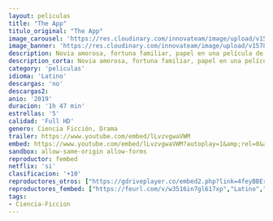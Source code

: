 ```yaml
---
layout: peliculas
title: "The App"
titulo_original: "The App"
image_carousel: 'https://res.cloudinary.com/innovateam/image/upload/v1578194044/App-min_mxnsqh.jpg'
image_banner: 'https://res.cloudinary.com/innovateam/image/upload/v1578194046/the-app-poster-min_ijjnuh.jpg'
description: Novia amorosa, fortuna familiar, papel en una película de fuga, él lo tiene todo. Hasta que una aplicación despierta un nuevo y poderoso anhelo. Mientras está en Roma para rodar su primera película, Niccolò se obsesiona y entra en una espiral autodestructiva.
description_corta: Novia amorosa, fortuna familiar, papel en una película de fuga, él lo tiene todo. Hasta que una aplicación despierta un nuevo y poderoso anhelo. Mientras está en...
category: 'peliculas'
idioma: 'Latino'
descargas: 'no'
descargas2:
anio: '2019'
duracion: '1h 47 min'
estrellas: '5'
calidad: 'Full HD'
genero: Ciencia Ficción, Drama
trailer: https://www.youtube.com/embed/lLvzvgwaVWM
embed: https://www.youtube.com/embed/lLvzvgwaVWM?autoplay=1&amp;rel=0&amp;hd=1&border=0&wmode=opaque&enablejsapi=1&modestbranding=1&controls=1&showinfo=0
sandbox: allow-same-origin allow-forms
reproductor: fembed
netflix: 'si'
clasificacion: '+10'
reproductores_otros: ["https://gdriveplayer.co/embed2.php?link=4feyBBErgb1Q5UMvuWh36g%252FuMs%252FOkSAXi9HPlKzuONoH5NSMOo7wiPCzYDncPRRMlL1T0QnBv2tXgdMVLC9iT3IyrpImALXrG67hCw61hYSZQ4PM7u9vt%252BQICKstnYqTQ%252BRDLXjLdZIQ1NloRa8NO%252B1mMhrB%252FCJ9YoFKuWF7wUcSuoaxi9s1z%252BT8ibtzKBTsW0Pmmniwp%252FDnKhpyfX2Yv2","Latino","https://gdriveplayer.co/embed2.php?link=WZegob4x0ydguxo2hoMdiwQFmy7MGpS7T7RnsxI47fk0%252BL023QeiUvVXv3QCcLw%252BG6nUwXDZv4GHsAFYQtRwlRNazq0VD0dHvJ2rStvbB7XWJOed7HtXQa9y09okVjdBpuN9xlpJbWwkWkdgXmNEgugnxI5U8ItAkpRvIJc2lyjXiyMJuxzrqBGZWC%252BT87GW2g%252Bz0dim%252F%252BWCHzThUHVrI8","Latino","https://mstream.website/ktvhxzt5dcls","Latino"]
reproductores_fembed: ["https://feurl.com/v/w3516in7gl617xp","Latino","https://feurl.com/v/e21ezs-q8nzzw5w","Latino","https://feurl.com/v/1ezegcjn35nk47e","Latino"]
tags:
- Ciencia-Ficcion
---
```













